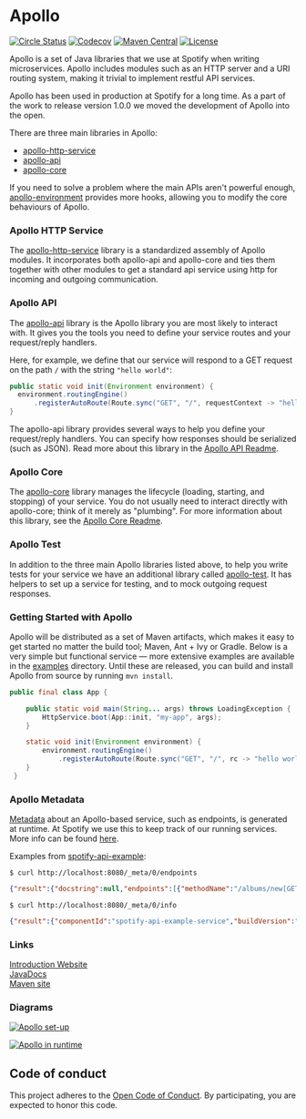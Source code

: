 Apollo
======

[![Circle Status](https://circleci.com/gh/spotify/apollo.svg?style=shield&circle-token=5a9eb086ae3cec87e62fc8b6cdeb783cb318e3b9)](https://circleci.com/gh/spotify/apollo)
[![Codecov](https://img.shields.io/codecov/c/github/spotify/apollo.svg)](https://codecov.io/gh/spotify/apollo)
[![Maven Central](https://img.shields.io/maven-central/v/com.spotify/apollo-parent.svg)](https://search.maven.org/#search%7Cga%7C1%7Cg%3A%22com.spotify%22%20apollo*)
[![License](https://img.shields.io/github/license/spotify/apollo.svg)](LICENSE.txt)

Apollo is a set of Java libraries that we use at Spotify when writing microservices. Apollo includes modules such as an HTTP server and a URI routing system, making it trivial to implement restful API services. 

Apollo has been used in production at Spotify for a long time. As a part of the work to release version 1.0.0 we moved the development of Apollo into the open. 

There are three main libraries in Apollo:

* [apollo-http-service](apollo-http-service)
* [apollo-api](apollo-api)
* [apollo-core](apollo-core)

If you need to solve a problem where the main APIs aren't powerful enough, 
[apollo-environment](apollo-environment) provides more hooks, allowing you to modify
the core behaviours of Apollo.

### Apollo HTTP Service
The [apollo-http-service](apollo-http-service) library is a standardized assembly of Apollo
modules. It incorporates both apollo-api and apollo-core and ties them together with other
modules to get a standard api service using http for incoming and outgoing communication.

### Apollo API
The [apollo-api](apollo-api) library is the Apollo library you are most likely to interact with.
It gives you the tools you need to define your service routes and your request/reply handlers.

Here, for example, we define that our service will respond to a GET request on the path `/` with
the string `"hello world"`:
```java
public static void init(Environment environment) {
  environment.routingEngine()
      .registerAutoRoute(Route.sync("GET", "/", requestContext -> "hello world"));
}
```

The apollo-api library provides several ways to help you define your request/reply handlers.
You can specify how responses should be serialized (such as JSON). Read more about
this library in the [Apollo API Readme](apollo-api).

### Apollo Core
The [apollo-core](apollo-core) library manages the lifecycle (loading, starting, and stopping) of
your service. You do not usually need to interact directly with apollo-core; think of it merely 
as "plumbing". For more information about this library, see the [Apollo Core Readme](apollo-core).

### Apollo Test
In addition to the three main Apollo libraries listed above, to help you write tests for your
service we have an additional library called [apollo-test](apollo-test). It has helpers to set up
a service for testing, and to mock outgoing request responses.

### Getting Started with Apollo
Apollo will be distributed as a set of Maven artifacts, which makes it easy to get started no matter the build tool; Maven, Ant + Ivy or Gradle. Below is a very simple but functional service — more extensive examples are available in the [examples](examples) directory. Until these are released, you can build and install Apollo from source by running `mvn install`.

```java
public final class App {

    public static void main(String... args) throws LoadingException {
        HttpService.boot(App::init, "my-app", args);
    }

    static void init(Environment environment) {
        environment.routingEngine()
            .registerAutoRoute(Route.sync("GET", "/", rc -> "hello world"));
    }
 }
```

### Apollo Metadata
[Metadata](apollo-api-impl/src/main/java/com/spotify/apollo/meta/model) about an Apollo-based service, such as endpoints, is generated at runtime. At Spotify we use this to keep track of our running services. More info can be found [here](https://apidays.nz/slides/iglesias_service_metadata.pdf).

Examples from [spotify-api-example](examples/spotify-api-example):

`$ curl http://localhost:8080/_meta/0/endpoints`

```json
{"result":{"docstring":null,"endpoints":[{"methodName":"/albums/new[GET]","uri":"/albums/new","method":["GET"],"docstring":"Get the latest albums on Spotify.\n\nUses the public Spotify API https://api.spotify.com to get 'new' albums.","queryParameters":[]},{"methodName":"/ping[GET]","uri":"/ping","method":["GET"],"docstring":"Responds with a 'pong!' if the service is up.\n\nUseful endpoint for doing health checks.","queryParameters":[]},{"methodName":"/albums/hipster[GET]","uri":"/albums/hipster","method":["GET"],"docstring":"Get the hipster albums on Spotify.\n\nUses the public Spotify API https://api.spotify.com to get albums with the keyword 'hipster'.","queryParameters":[]},{"methodName":"/artists/toptracks/<country>[GET]","uri":"/artists/toptracks/<country>","method":["GET"],"docstring":"Get top tracks for a specified country.\n\nUses the public Spotify API at https://api.spotify.com to get the current top tracks for a specific country.","queryParameters":[]}]}}
```

`$ curl http://localhost:8080/_meta/0/info`

```json
{"result":{"componentId":"spotify-api-example-service","buildVersion":"spotify-api-example-service 1.3.1","containerVersion":"apollo-http2.0.0-SNAPSHOT","systemVersion":"java 1.8.0_111","serviceUptime":778.249}}
```

### Links

[Introduction Website](https://spotify.github.io/apollo)<br />
[JavaDocs](https://spotify.github.io/apollo/maven/apidocs)<br />
[Maven site](https://spotify.github.io/apollo/maven)

### Diagrams

[![Apollo set-up](https://cdn.rawgit.com/spotify/apollo/master/website/source/set-up.svg)](website/source/set-up.svg)

[![Apollo in runtime](https://cdn.rawgit.com/spotify/apollo/master/website/source/runtime.svg)](website/source/runtime.svg)

## Code of conduct
This project adheres to the [Open Code of Conduct][code-of-conduct]. By participating, you are expected to honor this code.

[code-of-conduct]: https://github.com/spotify/code-of-conduct/blob/master/code-of-conduct.md
